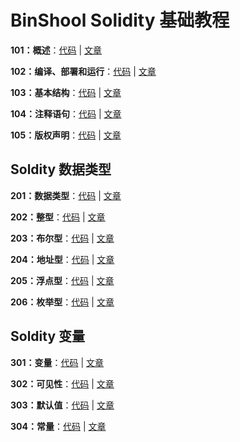 # BinShool Solidity 基础教程

**101：概述**：[代码](https://github.com/binschoolapp/solidity-basic/tree/main/101-Index) | [文章](https://binschool.app/solidity-basic/solidity-basic-index.html) 

**102：编译、部署和运行**：[代码](https://github.com/binschoolapp/solidity-basic/tree/main/102-Process) | [文章](https://binschool.app/solidity-basic/solidity-process.html)

**103：基本结构**：[代码](https://github.com/binschoolapp/solidity-basic/tree/main/103-Syntax) | [文章](https://binschool.app/solidity-basic/solidity-syntax.html) 

**104：注释语句**：[代码](https://github.com/binschoolapp/solidity-basic/tree/main/104-Note) | [文章](https://binschool.app/solidity-basic/solidity-note.html)

**105：版权声明**：[代码](https://github.com/binschoolapp/solidity-basic/tree/main/105-Spdx) | [文章](https://binschool.app/solidity-basic/solidity-spdx.html)

## Soldity 数据类型

**201：数据类型**：[代码](https://github.com/binschoolapp/solidity-basic/tree/main/201-DataType) | [文章](https://binschool.app/solidity-basic/solidity-datatype.html)

**202：整型**：[代码](https://github.com/binschoolapp/solidity-basic/tree/main/202-Integer) | [文章](https://binschool.app/solidity-basic/solidity-integer.html)

**203：布尔型**：[代码](https://github.com/binschoolapp/solidity-basic/tree/main/203-Bool) | [文章](https://binschool.app/solidity-basic/solidity-bool.html)

**204：地址型**：[代码](https://github.com/binschoolapp/solidity-basic/tree/main/204-Address) | [文章](https://binschool.app/solidity-basic/solidity-address.html)

**205：浮点型**：[代码](https://github.com/binschoolapp/solidity-basic/tree/main/204-Float) | [文章](https://binschool.app/solidity-basic/solidity-float.html)

**206：枚举型**：[代码](https://github.com/binschoolapp/solidity-basic/tree/main/206-Enum) | [文章](https://binschool.app/solidity-basic/solidity-enum.html)

## Soldity 变量

**301：变量**：[代码](https://github.com/binschoolapp/solidity-basic/tree/main/301-Variable) | [文章](https://binschool.app/solidity-basic/solidity-variable.html)

**302：可见性**：[代码](https://github.com/binschoolapp/solidity-basic/tree/main/302-Visibility) | [文章](https://binschool.app/solidity-basic/solidity-visibility.html)

**303：默认值**：[代码](https://github.com/binschoolapp/solidity-basic/tree/main/303-Default) | [文章](https://binschool.app/solidity-basic/solidity-default.html)

**304：常量**：[代码](https://github.com/binschoolapp/solidity-basic/tree/main/303-Const) | [文章](https://binschool.app/solidity-basic/solidity-const.html)
